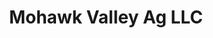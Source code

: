 ---
title: "Mohawk Valley Ag LLC"
url: /fort-plain/mohawk-valley-ag-llc/
shop: Landwirtschaftlich
---